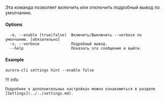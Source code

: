 Эта команда позволяет включить или отключить подробный вывод по умолчанию.

#### Options

```shell
  -e, --enable [true|false]  Включить/Выключить --verbose по умолчанию. [обязательно]
  -v, --verbose              Подробный вывод.
  --help                     Показать это сообщение и выйти.
```

#### Example

```shell
aurora-cli settings hint --enable false
```

!!! info

    Подробнее о дополнительных настройках можно ознакомиться в разделе [Settings](../../settings.md).
